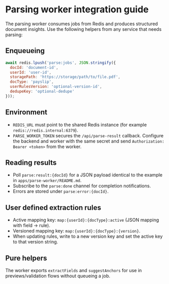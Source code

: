 # Parsing worker integration guide

The parsing worker consumes jobs from Redis and produces structured document insights. Use the following helpers from any service that needs parsing:

## Enqueueing

```js
await redis.lpush('parse:jobs', JSON.stringify({
  docId: 'document-id',
  userId: 'user-id',
  storagePath: 'https://storage/path/to/file.pdf',
  docType: 'payslip',
  userRulesVersion: 'optional-version-id',
  dedupeKey: 'optional-dedupe'
}));
```

## Environment

- `REDIS_URL` must point to the shared Redis instance (for example `redis://redis.internal:6379`).
- `PARSE_WORKER_TOKEN` secures the `/api/parse-result` callback. Configure the backend and worker with the same secret and send `Authorization: Bearer <token>` from the worker.

## Reading results

- Poll `parse:result:{docId}` for a JSON payload identical to the example in `apps/parse-worker/README.md`.
- Subscribe to the `parse:done` channel for completion notifications.
- Errors are stored under `parse:error:{docId}`.

## User defined extraction rules

- Active mapping key: `map:{userId}:{docType}:active` (JSON mapping with field → rule).
- Versioned mapping key: `map:{userId}:{docType}:{version}`.
- When updating rules, write to a new version key and set the active key to that version string.

## Pure helpers

The worker exports `extractFields` and `suggestAnchors` for use in previews/validation flows without queueing a job.
